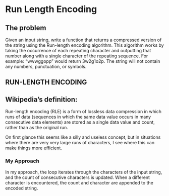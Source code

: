 # Run Length Encoding

## The problem

Given an input string, write a function that returns a compressed version of the string using the Run-length encoding algorithm. This algorithm works by taking the occurrence of each repeating character and outputting that number along with a single character of the repeating sequence. For example: “wwwggopp” would return 3w2g1o2p. The string will not contain any numbers, punctuation, or symbols.

## RUN-LENGTH ENCODING

## Wikipedia’s definition:

Run-length encoding (RLE) is a form of lossless data compression in which runs of data (sequences in which the same data value occurs in many consecutive data elements) are stored as a single data value and count, rather than as the original run.

On first glance this seems like a silly and useless concept, but in situations where there are very very large runs of characters, I see where this can make things more efficient.

### My Approach

In my approach, the loop iterates through the characters of the input string, and the count of consecutive characters is updated. When a different character is encountered, the count and character are appended to the encoded string.

